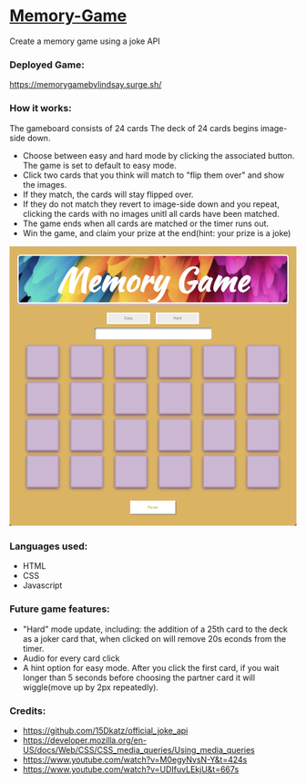 # [Memory-Game](https://memorygamebylindsay.surge.sh/)
Create a memory game using a joke API

###  Deployed Game:
https://memorygamebylindsay.surge.sh/


### How it works:
The gameboard consists of 24 cards
The deck of 24 cards begins image-side down.
-  Choose between easy and hard mode by clicking the associated button. The game is set to default to easy mode.
- Click two cards that you think will match to "flip them over" and show the images.
- If they match, the cards will stay flipped over.
- If they do not match they revert to image-side down and you repeat, clicking the cards with no images unitl all cards have been matched.
- The game ends when all cards are matched or the timer runs out.
- Win the game, and claim your prize at the end(hint: your prize is a joke)

![Memory Game Image](memoryscreenshot.png)
### Languages used:
- HTML
- CSS
- Javascript

### Future game features:
- "Hard" mode update, including: the addition of a 25th card to the deck as a joker card that, when clicked on will remove 20s econds from the timer.
- Audio for every card click
- A hint option for easy mode. After you click the first card, if you wait longer than 5 seconds before choosing the partner card it will wiggle(move up by 2px repeatedly).

### Credits:
- https://github.com/15Dkatz/official_joke_api
- https://developer.mozilla.org/en-US/docs/Web/CSS/CSS_media_queries/Using_media_queries
- https://www.youtube.com/watch?v=M0egyNvsN-Y&t=424s
- https://www.youtube.com/watch?v=UDIfuvLEkjU&t=667s

